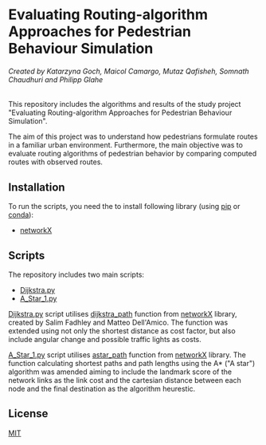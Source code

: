 # Evaluating Routing-algorithm Approaches for Pedestrian Behaviour Simulation

###### Created by Katarzyna Goch, Maicol Camargo, Mutaz Qafisheh, Somnath Chaudhuri and Philipp Glahe

This repository includes the algorithms and results of the study project "Evaluating Routing-algorithm Approaches for Pedestrian Behaviour Simulation". 

The aim of this project was to understand how pedestrians formulate routes in a familiar urban environment. Furthermore, the main objective was to evaluate routing algorithms of pedestrian behavior by comparing computed
routes with observed routes. 

## Installation

To run the scripts, you need the to install following library (using [pip](https://pypi.org/project/pip/) or [conda](https://docs.conda.io/en/latest/)):

- [networkX](https://github.com/networkx/networkx)

## Scripts
The repository includes two main scripts:
- [Dijkstra.py](https://github.com/dwalin93/RoutingAlgorithms/blob/master/Dijkstra.py)
- [A_Star_1.py](https://github.com/dwalin93/RoutingAlgorithms/blob/master/A_Star_1.py)

[Dijkstra.py](https://github.com/dwalin93/RoutingAlgorithms/blob/master/Dijkstra.py) script utilises [dijkstra_path](https://networkx.github.io/documentation/stable/reference/algorithms/generated/networkx.algorithms.shortest_paths.weighted.dijkstra_path.html#networkx.algorithms.shortest_paths.weighted.dijkstra_path) function from [networkX](https://github.com/networkx/networkx) library, created by  Salim Fadhley and Matteo Dell'Amico. 
The function was extended using not only the shortest distance as cost factor, but also include angular change and possible traffic lights as costs. 

[A_Star_1.py](https://github.com/dwalin93/RoutingAlgorithms/blob/master/A_Star_1.py) script utilises [astar_path](https://networkx.github.io/documentation/stable/reference/algorithms/generated/networkx.algorithms.shortest_paths.astar.astar_path.html#networkx.algorithms.shortest_paths.astar.astar_path) function from [networkX](https://github.com/networkx/networkx) library.
The function calculating shortest paths and path lengths using the A* ("A star") algorithm was amended aiming to include the landmark score of the network links as the link cost and the cartesian distance between each node and the final destination as the algorithm heurestic.


## License
[MIT](https://choosealicense.com/licenses/mit/)